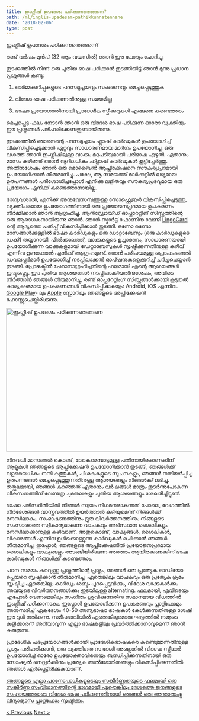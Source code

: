 ```yaml
---
title: ഇംഗ്ലീഷ് ഉപദേശം പഠിക്കുന്നതെങ്ങനെ?
path: /ml/inglis-upadesam-pathikkunnatennane
date: '2018-02-06'
type: post
---
```


ഇംഗ്ലീഷ് ഉപദേശം പഠിക്കുന്നതെങ്ങനെ?

രണ്ട് വർഷം മുൻപ് (32 ആം വയസിൽ) ഞാൻ ഈ ചോദ്യം ചോദിച്ചു.

തുടക്കത്തിൽ നിന്ന് ഒരു പുതിയ ഭാഷ പഠിക്കാൻ തുടങ്ങിയിട്ട് ഞാൻ മൂന്നു പ്രധാന പ്രശ്നങ്ങൾ കണ്ടു:

1. ഓർമ്മക്കുറിപ്പുകളുടെ പദസമുച്ചയവും സംഭരണവും മെച്ചപ്പെടുത്തുക

2. വിദേശ ഭാഷ പഠിക്കുന്നതിനുള്ള സമയമില്ല

3. ഭാഷാ പ്രയോഗത്തിനായി പ്രാദേശിക സ്പീക്കറുകൾ എങ്ങനെ കണ്ടെത്താം

മെച്ചപ്പെട്ട ഫലം നേടാൻ ഞാൻ ഒരു വിദേശ ഭാഷ പഠിക്കുന്ന ഓരോ വ്യക്തിയും ഈ പ്രശ്നങ്ങൾ പരിഹരിക്കേണ്ടതുണ്ടായിരുന്നു.

തുടക്കത്തിൽ ഞാനെന്റെ പദസമുച്ചയം ഫ്ലാഷ് കാർഡുകൾ ഉപയോഗിച്ച് വികസിപ്പിച്ചെടുക്കാൻ ഏറ്റവും സാധാരണമായ മാർഗം ഉപയോഗിച്ചു. ഒരു വശത്ത് ഞാൻ ഇംഗ്ലീഷിലുള്ള വാക്കും മറുപടിയുമായി പരിഭാഷ എഴുതി. ഏതാനും മാസം കഴിഞ്ഞ് ഞാൻ നൂറിലധികം ഫ്ളാഷ് കാർഡുകൾ കൂട്ടിച്ചേർത്തു. അതിനുശേഷം ഞാൻ ഒരു മൊബൈൽ ആപ്ലിക്കേഷനെ സൗകര്യപ്രദമായി ഉപയോഗിക്കാൻ തീരുമാനിച്ചു. പക്ഷേ, ആ സമയത്ത് മാർക്കറ്റിൽ ലഭ്യമായ ഉത്പന്നങ്ങൾ പരിശോധിച്ചപ്പോൾ എനിക്കു ലളിതവും സൗകര്യപ്രദവുമായ ഒരു പ്രയോഗം എനിക്ക് കണ്ടെത്താനായില്ല.

ഭാഗ്യവശാൽ, എനിക്ക് അനുഭവസമ്പത്തുള്ള സോഫ്റ്റ്വെയർ വികസിപ്പിച്ചെടുത്തു, വ്യക്തിപരമായ ഉപയോഗത്തിനായി ഒരു പ്രയോജനപ്രദമായ ഉപകരണം നിർമ്മിക്കാൻ ഞാൻ ആഗ്രഹിച്ചു. ആൻഡ്രോയ്ഡ് ഓപ്പറേറ്റിങ് സിസ്റ്റത്തിന്റെ ഒരു ആരാധകനായിരുന്നു ഞാൻ. ഞാൻ സ്മാർട്ട് ഫോണിനു വേണ്ടി <a href="https://lingocard.com" target="_blank" rel="noopener">LingoCard</a> ന്റെ ആദ്യത്തെ പതിപ്പ് വികസിപ്പിക്കാൻ തുടങ്ങി. ഒന്നോ രണ്ടോ മാസങ്ങൾക്കുള്ളിൽ ഭാഷാ കാർഡുകളും ഒരു ഡാറ്റാബേസും (ഒരു കാർഡുകളുടെ ഡക്ക്) തയ്യാറായി. പിൽക്കാലത്ത്, വാക്കുകളുടെ ഉച്ചാരണം, സാധാരണയായി ഉപയോഗിക്കുന്ന വാക്കുകളുമായി ഡേറ്റാബേസുകൾ സൃഷ്ടിക്കുന്നതിനുള്ള കഴിവ് എന്നിവ ഉണ്ടാക്കാൻ എനിക്ക് ആഗ്രഹമുണ്ട്. ഞാൻ പരിചയമുള്ള പ്രൊഫഷണൽ ഡവലപ്പർമാർ ഉപയോഗിച്ച് നടപ്പിലാക്കൽ ഓപ്ഷനുകളെക്കുറിച്ച് ചർച്ചചെയ്യാൻ തുടങ്ങി. പ്രോജക്ടിൽ ചേരാനാഗ്രഹിച്ചതിന്റെ ഫലമായി എന്റെ ആശയങ്ങൾ ഇഷ്ടപ്പെട്ടു. ഈ പുതിയ ആശയങ്ങൾ നടപ്പിലാക്കിയതിനുശേഷം, അവിടെ നിർത്താൻ ഞങ്ങൾ തീരുമാനിച്ചു, രണ്ട് ഓപ്പറേറ്റിംഗ് സിസ്റ്റങ്ങൾക്കായി കൂടുതൽ കാര്യക്ഷമമായ ഉപകരണങ്ങൾ വികസിപ്പിക്കുകയും: Android, iOS എന്നിവ. <a href="https://play.google.com/store/apps/details?id=com.lingocard.lingocard">Google Play</a>- ലും <a href="https://itunes.apple.com/us/app/lingocard/id1217076835?mt=8">Apple</a> സ്റ്റോറിലും ഞങ്ങളുടെ അപ്ലിക്കേഷൻ ഹോസ്റ്റുചെയ്തിരിക്കുന്നു.

<img class="aligncenter wp-image-5587" src="../images/2018/01/LigoCard-App-small.png" alt="ഇംഗ്ലീഷ് ഉപദേശം പഠിക്കുന്നതെങ്ങനെ" width="973" height="388" />

നിരവധി മാസങ്ങൾ കൊണ്ട്, ലോകമെമ്പാടുമുള്ള പതിനായിരക്കണക്കിന് ആളുകൾ ഞങ്ങളുടെ ആപ്ലിക്കേഷൻ ഉപയോഗിക്കാൻ തുടങ്ങി, ഞങ്ങൾക്ക് വളരെയധികം നന്ദി കത്തുകൾ, പിശകുകളുടെ സൂചനകളും, ഞങ്ങൾ നന്ദിയർപ്പിച്ച ഉത്പന്നങ്ങൾ മെച്ചപ്പെടുത്തുന്നതിനുള്ള ആശയങ്ങളും നിങ്ങൾക്ക് ലഭിച്ചു. തത്ഫലമായി, ഞങ്ങൾ കുറഞ്ഞത് ഏതാനും വർഷങ്ങൾ മാത്രം തുടർന്നുപോകുന്ന വികസനത്തിന് വേണ്ടത്ര ചുമതലകളും പുതിയ ആശയങ്ങളും ശേഖരിച്ചിട്ടുണ്ട്.

ഭാഷാ പരിസ്ഥിതിയിൽ നിങ്ങൾ സ്വയം നിഗമനരാകുന്നത് പോലെ, വേഗത്തിൽ നിർദേശങ്ങൾ വാസ്തവത്തിൽ ഉയർത്താൻ കഴിയുമെന്ന് നിങ്ങൾക്ക് മനസിലാകും. സംഭാഷണത്തിനും ദ്രുത വിവർത്തനത്തിനും നിങ്ങളുടെ സംസാരത്തെ സ്വീകാര്യമാക്കുന്ന വാചകവും അടിസ്ഥാന ശൈലികളും മനസിലാക്കാനുള്ള കഴിവാണ്. അതുകൊണ്ട്, വാക്യങ്ങൾ, ശൈലികൾ, വികാരങ്ങൾ എന്നിവ ഉൾക്കൊള്ളുന്ന കാർഡുകൾ രചിക്കാൻ ഞങ്ങൾ തീരുമാനിച്ചു. ഇപ്പോൾ, ഞങ്ങളുടെ ആപ്ലിക്കേഷനിൽ പ്രയോജനപ്രദമായ ശൈലികളും വാക്യങ്ങളും അടങ്ങിയിരിക്കുന്ന അത്തരം ആയിരക്കണക്കിന് ഭാഷ കാർഡുകൾ നിങ്ങൾക്ക് കണ്ടെത്താം.

പഠന സമയം കുറവുള്ള പ്രശ്നത്തിന്റെ പ്രശ്നം, ഞങ്ങൾ ഒരു പ്രത്യേക ഓഡിയോ പ്ലെയറെ സൃഷ്ടിക്കാൻ തീരുമാനിച്ചു, ഏതെങ്കിലും വാചകവും ഒരു പ്രത്യേക ക്രമം സൃഷ്ടിച്ച ഏതെങ്കിലും കാർഡും ശബ്ദം പുറപ്പെടുവിക്കും, വിദേശ വാക്കുകൾക്കും അവയുടെ വിവർത്തനങ്ങൾക്കും ഇടയിലുള്ള alternating. ഫലമായി, എവിടെയും എപ്പോൾ വേണമെങ്കിലും സംഗീതം ശ്രവിക്കുന്നതിനു സമാനമായ വിധത്തിൽ ഇംഗ്ലീഷ് പഠിക്കാനാകും. ഇപ്പോൾ ഉപയോഗിക്കുന്ന ഉപകരണവും പ്ലാറ്റ്ഫോമും അനുസരിച്ച് ഏകദേശം 40-50 അന്യഭാഷാ ഭാഷകൾ കേൾക്കുന്നതിനുള്ള ശേഷി ഈ ടൂൾ നൽകുന്നു. സമീപഭാവിയിൽ ഏതെങ്കിലുമൊരു ഘട്ടത്തിൽ നമ്മുടെ കളിക്കാരന് അറിയാവുന്ന എല്ലാ ഭാഷകളിലും പ്രവർത്തിക്കാനാവുമെന്ന് ഞാൻ കരുതുന്നു.

പ്രാദേശിക പദപ്രയോഗങ്ങൾക്കായി പ്രാദേശികഭാഷകരെ കണ്ടെത്തുന്നതിനുള്ള പ്രശ്നം പരിഹരിക്കാൻ, ഒരു വ്യക്തിഗത സ്വദേശി അല്ലെങ്കിൽ വിദഗ്ധ സ്പീക്കർ ഉപയോഗിച്ച് ഓരോ ഉപയോക്താവിനെയും ബന്ധിപ്പിക്കുന്നതിനായി ഒരു സോഷ്യൽ നെറ്റ്വർക്കിനും പ്രത്യേക അൽഗോരിതങ്ങളും വികസിപ്പിക്കുന്നതിൽ ഞങ്ങൾ ഏർപ്പെട്ടിരിക്കുകയാണ്.

<a href="https://lingocard.com" target="_blank" rel="noopener">ഞങ്ങളുടെ എല്ലാ പഠനോപാധികളുടെയും സങ്കീർണ്ണതയുടെ ഫലമായി ഒരു സങ്കീർണ്ണ സംവിധാനത്തിന്റെ ഭാഗമായി ഏതെങ്കിലും ദേശത്തെ ജനങ്ങളുടെ സഹായത്തോടെ വിദേശ ഭാഷ പഠിക്കുന്നതിനായി ഞങ്ങൾ ഒരു അന്താരാഷ്ട്ര വിദ്യാഭ്യാസ പ്ലാറ്റ്ഫോം സൃഷ്ടിക്കും.</a>

<a href="/ml/prayeagattinayi-pradesika-spikka-uka-e-ane-ka-etta">< Previous</a> <a href="/ml/pathanattinulla-phlas-kardukal">Next ></a>